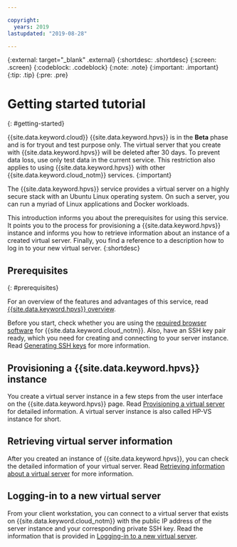 ```yaml
---

copyright:
  years: 2019
lastupdated: "2019-08-28"

---
```


{:external: target="_blank" .external}
{:shortdesc: .shortdesc}
{:screen: .screen}
{:codeblock: .codeblock}
{:note: .note}
{:important: .important}
{:tip: .tip}
{:pre: .pre}

# Getting started tutorial  <!-- ******** with {{site.data.keyword.cloud_notm}} {{site.data.keyword.hpvs}} ****** -->
{: #getting-started}

{{site.data.keyword.cloud}} {{site.data.keyword.hpvs}} is in the **Beta** phase and is for tryout and test purpose only. The virtual server that you create with {{site.data.keyword.hpvs}} will be deleted after 30 days. To prevent data loss, use only test data in the current service. This restriction also applies to using {{site.data.keyword.hpvs}} with other {{site.data.keyword.cloud_notm}} services.
{:important}

The {{site.data.keyword.hpvs}} service provides a virtual server on a highly secure stack with an Ubuntu Linux operating system. On such a server, you can run a myriad of Linux applications and Docker workloads.

This introduction informs you about the prerequisites for using this service. It points you to the process for provisioning a {{site.data.keyword.hpvs}} instance and informs you how to retrieve information about an instance of a created virtual server.
Finally, you find a reference to a description how to log in to your new virtual server.
{:shortdesc}

## Prerequisites
{: #prerequisites}

For an overview of the features and advantages of this service, read [{{site.data.keyword.hpvs}} overview](/docs/services/hp-virtual-servers?topic=hp-virtual-servers-overview).

Before you start, check whether you are using the [required browser software](/docs/overview?topic=overview-prereqs-platform) for {{site.data.keyword.cloud_notm}}. Also, have an SSH key pair ready, which you need for creating and connecting to your server instance. Read [Generating SSH keys](/docs/services/hp-virtual-servers?topic=hp-virtual-servers-generate_ssh) for more information.


## Provisioning a {{site.data.keyword.hpvs}} instance

You create a virtual server instance in a few steps from the user interface on the {{site.data.keyword.hpvs}} page.
Read [Provisioning a virtual server](/docs/services/hp-virtual-servers?topic=hp-virtual-servers-provision) for detailed information.
A virtual server instance is also called HP-VS instance for short.

## Retrieving virtual server information

After you created an instance of {{site.data.keyword.hpvs}}, you can check the detailed information of your virtual server.
Read [Retrieving information about a virtual server](/docs/services/hp-virtual-servers?topic=hp-virtual-servers-retrieve-info-vs) for more information.


## Logging-in to a new virtual server

From your client workstation, you can connect to a virtual server that exists on {{site.data.keyword.cloud_notm}} with the public IP address of the server instance and your corresponding private SSH key. Read the information that is provided in [Logging-in to a new virtual server](/docs/services/hp-virtual-servers?topic=hp-virtual-servers-connect_vs).

